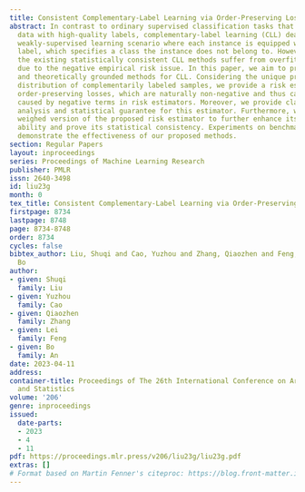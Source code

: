 ```yaml
---
title: Consistent Complementary-Label Learning via Order-Preserving Losses
abstract: In contrast to ordinary supervised classification tasks that require massive
  data with high-quality labels, complementary-label learning (CLL) deals with the
  weakly-supervised learning scenario where each instance is equipped with a complementary
  label, which specifies a class the instance does not belong to. However, most of
  the existing statistically consistent CLL methods suffer from overfitting intrinsically,
  due to the negative empirical risk issue. In this paper, we aim to propose overfitting-resistant
  and theoretically grounded methods for CLL. Considering the unique property of the
  distribution of complementarily labeled samples, we provide a risk estimator via
  order-preserving losses, which are naturally non-negative and thus can avoid overfitting
  caused by negative terms in risk estimators. Moreover, we provide classifier-consistency
  analysis and statistical guarantee for this estimator. Furthermore, we provide a
  weighed version of the proposed risk estimator to further enhance its generalization
  ability and prove its statistical consistency. Experiments on benchmark datasets
  demonstrate the effectiveness of our proposed methods.
section: Regular Papers
layout: inproceedings
series: Proceedings of Machine Learning Research
publisher: PMLR
issn: 2640-3498
id: liu23g
month: 0
tex_title: Consistent Complementary-Label Learning via Order-Preserving Losses
firstpage: 8734
lastpage: 8748
page: 8734-8748
order: 8734
cycles: false
bibtex_author: Liu, Shuqi and Cao, Yuzhou and Zhang, Qiaozhen and Feng, Lei and An,
  Bo
author:
- given: Shuqi
  family: Liu
- given: Yuzhou
  family: Cao
- given: Qiaozhen
  family: Zhang
- given: Lei
  family: Feng
- given: Bo
  family: An
date: 2023-04-11
address:
container-title: Proceedings of The 26th International Conference on Artificial Intelligence
  and Statistics
volume: '206'
genre: inproceedings
issued:
  date-parts:
  - 2023
  - 4
  - 11
pdf: https://proceedings.mlr.press/v206/liu23g/liu23g.pdf
extras: []
# Format based on Martin Fenner's citeproc: https://blog.front-matter.io/posts/citeproc-yaml-for-bibliographies/
---
```

